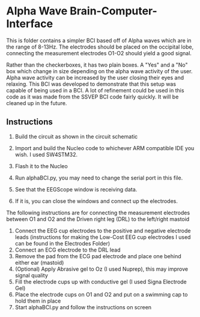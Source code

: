 # Alpha Wave Brain-Computer-Interface

This is folder contains a simpler BCI based off of Alpha waves which are in the range of 8-13Hz. The electrodes should be placed on the occipital lobe, connecting the measurement electrodes O1-O2 should yield a good signal.

Rather than the checkerboxes, it has two plain boxes. A "Yes" and a "No" box which change in size depending on the alpha wave activity of the user.
Alpha wave activity can be increased by the user closing their eyes and relaxing. This BCI was developed to demonstrate that this setup was capable of being used in a BCI. A lot of refinement could be used in this code as it was made from the SSVEP BCI code fairly quickly. It will be cleaned up in the future.

## Instructions

1. Build the circuit as shown in the circuit schematic
2. Import and build the Nucleo code to whichever ARM compatible IDE you wish. I used SW4STM32.
3. Flash it to the Nucleo

1. Run alphaBCI.py, you may need to change the serial port in this file.
2. See that the EEGScope window is receiving data. 
3. If it is, you can close the windows and connect up the electrodes.

The following instructions are for connecting the measurement electrodes between O1 and O2 and the Driven right leg (DRL) to the left/right mastoid

1. Connect the EEG cup electrodes to the positive and negative electrode leads (instructions for making the Low-Cost EEG cup electrodes I used can be found in the Electrodes Folder)
2. Connect an ECG electrode to the DRL lead
3. Remove the pad from the ECG pad electrode and place one behind either ear (mastoid)
4. (Optional) Apply Abrasive gel to Oz (I used Nuprep), this may improve signal quality
5. Fill the electrode cups up with conductive gel (I used Signa Electrode Gel)
6. Place the electrode cups on O1 and O2 and put on a swimming cap to hold them in place
7. Start alphaBCI.py and follow the instructions on screen

